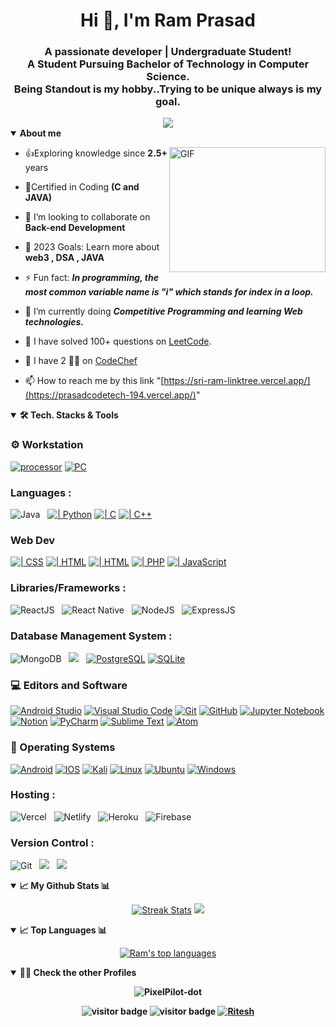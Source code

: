 
<h1 align="center">Hi 👋, I'm Ram Prasad</h1>
<h3 align="center">A passionate developer | Undergraduate Student!<br>
A Student Pursuing Bachelor of Technology in Computer Science.<br>
Being Standout is my hobby..Trying to be unique always is my goal.
</h3>

<div align="Center">
<img src="https://user-images.githubusercontent.com/61102759/209456873-39b37c53-034e-44b1-b990-c55e3d894864.gif">
</div>
<Details open="">
<img align="right" alt="GIF" src="https://raw.githubusercontent.com/mitul3737/mitul3737/main/mituls%20code.gif" width="250" height="200" />

<Summary><b>About me</b></Summary>

- 👍Exploring knowledge since **2.5+** years<br>

- 📃Certified in Coding **(C and JAVA)**

- 👯 I’m looking to collaborate on **Back-end Development**

- 🥅 2023 Goals: Learn more about **web3 , DSA , JAVA**

- ⚡ Fun fact: ***In programming, the most common variable name is "i" which stands for index in a loop.***

- 🌱 I’m currently doing *****Competitive Programming and learning Web technologies.*****

- 🥅 I have solved 100+ questions on [LeetCode](https://leetcode.com/L21CS194/).

- 🥅 I have 2 🌟🌟 on [CodeChef](https://www.codechef.com/users/suhas9) 

- 📫 How to reach me by this link "[https://sri-ram-linktree.vercel.app/](https://prasadcodetech-194.vercel.app/)"

</Details>
<Details open="">
<Summary><b>🛠 Tech. Stacks & Tools</b></Summary>

### ⚙️ Workstation
<p>
   <a href="#"><img alt="processor" src ="https://img.shields.io/badge/AMD_R7_12th-0071C5?style=for-the-badge&logo=AMD&logoColor=white"></a>
   <a href="#"><img alt="PC" src="https://img.shields.io/badge/Windows-ASUS ROG G15 -0078D6?style=for-the-badge&logo=windows&logoColor=white"></a>
</p>

### Languages :
<img alt="Java" src="https://img.shields.io/badge/java-%2300C7B7.svg?&style=for-the-badge&logo=java&logoColor=white"/>&nbsp;&nbsp;
<a href="https://github.com/search?q=user%3APixelPilot-dot+is%3Arepo+language%3Apython"><img alt="| Python" src="https://img.shields.io/badge/python-3670A0?style=for-the-badge&logo=python&logoColor=ffdd54"></a>
<a href="https://github.com/search?q=user%3APixelPilot-dot+is%3Arepo+language%3AC"><img alt=" | C" src="https://img.shields.io/badge/c-%2300599C.svg?style=for-the-badge&logo=c&logoColor=white"></a>
<a href="https://github.com/search?q=user%3APixelPilot-dot+is%3Arepo+language%3Ac%2B%2B"><img alt="| C++" src="https://img.shields.io/badge/c++-%2300599C.svg?style=for-the-badge&logo=c%2B%2B&logoColor=white"></a>


### Web Dev
<a href="https://github.com/search?q=user%3APixelPilot-dot+is%3Arepo+language%3Acss"><img alt="| CSS" src="https://img.shields.io/badge/css3-%231572B6.svg?style=for-the-badge&logo=css3&logoColor=white"></a>
<a href="https://github.com/search?q=user%3APixelPilot-dot+is%3Arepo+language%3Ahtml"><img alt="| HTML" src="https://img.shields.io/badge/html5-%23E34F26.svg?style=for-the-badge&logo=html5&logoColor=white"></a>
<a href="https://github.com/search?q=user%3APixelPilot-dot+is%3Arepo+language%3ASCSS"><img alt="| HTML" src="https://img.shields.io/badge/SCSS-%23E34F26.svg?style=for-the-badge&logo=CSS3&logoColor=white"></a>
<a href="https://github.com/search?q=user%3APixelPilot-dot+is%3Arepo+language%3Aphp"><img alt="| PHP" src="https://img.shields.io/badge/php-%23777BB4.svg?style=for-the-badge&logo=php&logoColor=white"></a>
<a href="https://github.com/search?q=user%3APixelPilot-dot+is%3Arepo+language%3Ajavascript"><img alt="| JavaScript" src="https://img.shields.io/badge/javascript-%23323330.svg?style=for-the-badge&logo=javascript&logoColor=%23F7DF1E"></a>

### Libraries/Frameworks :
<img alt="ReactJS" src="https://img.shields.io/badge/react_JS%20-%2320232a.svg?&style=for-the-badge&logo=react&logoColor=%2361DAFB" />&nbsp;&nbsp;
<img alt="React Native" src="https://img.shields.io/badge/react_native%20-%2320232a.svg?&style=for-the-badge&logo=react&logoColor=%2361DAFB" />&nbsp;&nbsp;
<img alt="NodeJS" src="https://img.shields.io/badge/node.js-6DA55F?style=for-the-badge&logo=node.js&logoColor=white" />&nbsp;&nbsp;
<img alt="ExpressJS" src="https://img.shields.io/badge/express.js-%23404d59.svg?style=for-the-badge&logo=express&logoColor=%2361DAFB" />&nbsp;&nbsp;

### Database Management System :
<img alt="MongoDB" src ="https://img.shields.io/badge/MongoDB-%234ea94b.svg?&style=for-the-badge&logo=mongodb&logoColor=white" />&nbsp;&nbsp;
<img src="https://img.shields.io/badge/mysql-%234479A1.svg?&style=for-the-badge&logo=mysql&logoColor=white" />&nbsp;&nbsp;
<a href="#"><img alt="PostgreSQL" src ="https://img.shields.io/badge/postgres-%23316192.svg?style=for-the-badge&logo=postgresql&logoColor=white"></a>
<a href="#"><img alt="SQLite" src ="https://img.shields.io/badge/sqlite-%2307405e.svg?style=for-the-badge&logo=sqlite&logoColor=white"></a>


### 💻 Editors and Software
<p>
    <a href="#"><img alt="Android Studio" src="https://img.shields.io/badge/Android%20Studio-3DDC84.svg?style=for-the-badge&logo=android-studio&logoColor=white"></a>
    <a href="#"><img alt="Visual Studio Code" src="https://img.shields.io/badge/Visual%20Studio%20Code-0078d7.svg?style=for-the-badge&logo=visual-studio-code&logoColor=white"></a>
    <a href="#"><img alt="Git" src="https://img.shields.io/badge/git-%23F05033.svg?style=for-the-badge&logo=git&logoColor=black"></a>
    <a href="#"><img alt="GitHub" src="https://img.shields.io/badge/github-%23121011.svg?style=for-the-badge&logo=github&logoColor=white"></a>
    <a href="#"><img alt="Jupyter Notebook" src="https://img.shields.io/badge/jupyter-%23FA0F00.svg?style=for-the-badge&logo=jupyter&logoColor=white"></a>
    <a href="#"><img alt="Notion" src="https://img.shields.io/badge/Notion-%23000000.svg?style=for-the-badge&logo=notion&logoColor=white"></a>
    <a href="#"><img alt="PyCharm" src="https://img.shields.io/badge/pycharm-143?style=for-the-badge&logo=pycharm&logoColor=black&color=black&labelColor=green"></a>
    <a href="#"><img alt="Sublime Text" src="https://img.shields.io/badge/sublime_text-%23575757.svg?style=for-the-badge&logo=sublime-text&logoColor=important"></a>
    <a href="#"><img alt="Atom" src="https://img.shields.io/badge/Atom-%2366595C.svg?style=for-the-badge&logo=atom&logoColor=white"></a>
    
</p>

### 🤖 Operating Systems

<p>
    <a href="#"><img alt="Android" src="https://img.shields.io/badge/Android-3DDC84?style=for-the-badge&logo=android&logoColor=white"></a>
    <a href="#"><img alt="IOS" src="https://img.shields.io/badge/iOS-000000?style=for-the-badge&logo=ios&logoColor=white"></a>
    <a href="#"><img alt="Kali" src="https://img.shields.io/badge/Kali-268BEE?style=for-the-badge&logo=kalilinux&logoColor=white"></a>
    <a href="#"><img alt="Linux" src="https://img.shields.io/badge/Linux-FCC624?style=for-the-badge&logo=linux&logoColor=black"></a>
    <a href="#"><img alt="Ubuntu" src="https://img.shields.io/badge/Ubuntu-E95420?style=for-the-badge&logo=ubuntu&logoColor=white"></a>
    <a href="#"><img alt="Windows" src="https://img.shields.io/badge/Windows-0078D6?style=for-the-badge&logo=windows&logoColor=white"></a>
</p>

 ### Hosting : 
<img alt="Vercel" src="https://img.shields.io/badge/vercel-%23000000.svg?&style=for-the-badge&logo=vercel&logoColor=white"/>&nbsp;&nbsp;
<img alt="Netlify" src="https://img.shields.io/badge/netlify-%2300C7B7.svg?&style=for-the-badge&logo=netlify&logoColor=white"/>&nbsp;&nbsp;
<img alt="Heroku" src="https://img.shields.io/badge/heroku-%2300C7B7.svg?&style=for-the-badge&logo=heroku&logoColor=white"/>&nbsp;&nbsp;
<img alt="Firebase" src="https://img.shields.io/badge/firebase-%2300C7B7.svg?&style=for-the-badge&logo=firebase&logoColor=white"/>&nbsp;&nbsp;
### Version Control :

<img alt="Git" src="https://img.shields.io/badge/git%20-%23F05033.svg?&style=for-the-badge&logo=git&logoColor=white" />&nbsp;&nbsp;
<img src="https://img.shields.io/badge/github%20-%23121011.svg?&style=for-the-badge&logo=github&logoColor=white" />&nbsp;&nbsp;
<img src="https://img.shields.io/badge/Hyper%20-%23181717.svg?&style=for-the-badge&logo=Hyper&logoColor=white" />&nbsp;&nbsp;

</Details>
<details open="">
  <summary><b>📈 My Github Stats 📊</b></summary>
  <p align="center">
    <a href="https://github.com/PixelPilot-dot"><img alt="Streak Stats" src="https://github-readme-streak-stats.herokuapp.com/?user=PixelPilot-dot&theme=highcontrast"/></a>
<img src="https://github-readme-stats.vercel.app/api?username=PixelPilot-dot&theme=radical"></a>
  

</details>
<details open="">

<summary><b>📈 Top Languages 📊</b></summary>

<p align="center">
 <a href="https://github.com/PixelPilot-dot">
  <img title="🔥" alt="Ram's top languages" src="https://github-readme-stats.vercel.app/api/top-langs/?username=PixelPilot-dot&langs_count=10&hide=html,Jupyter%20Notebook,css&layout=compact&count_private=true&hide_border=true&bg_color=282a36&text_color=f7f7f1&title_color=7957d4">
 </a>
</p>
</details>
<details open="">
<Summary><b>👨‍💻 Check the other Profiles</Summary>
<p align="center"> <img src="https://komarev.com/ghpvc/?username=PixelPilot-dot&label=Profile%20views&color=0e75b6&style=flat" alt="PixelPilot-dot" /> </p>
<p  align="center">
<img src="https://visitor-badge.glitch.me/badge?page_id=PixelPilot-dot" alt="visitor badge"/>
<img src="https://visitor-badge.laobi.icu/badge?page_id=PixelPilot-dot" alt="visitor badge"/>     
<a href="https://github.com/PixelPilot-dot">
 <img alt="Ritesh" src="https://github-readme-activity-graph.cyclic.app/graph?username=PixelPilot-dot&bg_color=1F222E&color=F8D866&line=F85D7F&point=FFFFFF&hide_border=true"/>
</a>  
</p>
<!-- <img align="right" alt="Coding" width="200" src="https://giphy.com/gifs/WVK67YUEoQZG0"/> -->
</details>

<!-- https://giphy.com/gifs/WVK67YUEoQZG0 -->
